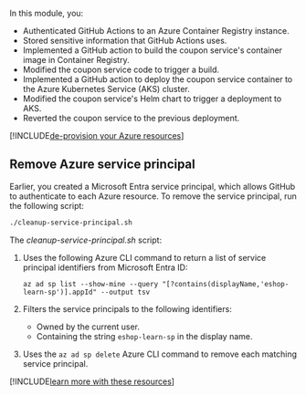 In this module, you:

- Authenticated GitHub Actions to an Azure Container Registry instance.
- Stored sensitive information that GitHub Actions uses.
- Implemented a GitHub action to build the coupon service's container image in Container Registry.
- Modified the coupon service code to trigger a build.
- Implemented a GitHub action to deploy the coupon service container to the Azure Kubernetes Service (AKS) cluster.
- Modified the coupon service's Helm chart to trigger a deployment to AKS.
- Reverted the coupon service to the previous deployment.

[!INCLUDE[de-provision your Azure resources](../../includes/microservices/remove-az-resources.md)]

## Remove Azure service principal

Earlier, you created a Microsoft Entra service principal, which allows GitHub to authenticate to each Azure resource. To remove the service principal, run the following script:

```bash
./cleanup-service-principal.sh
```

The *cleanup-service-principal.sh* script:

1. Uses the following Azure CLI command to return a list of service principal identifiers from Microsoft Entra ID:

   ```azurecli
   az ad sp list --show-mine --query "[?contains(displayName,'eshop-learn-sp')].appId" --output tsv
   ```

1. Filters the service principals to the following identifiers:

   - Owned by the current user.
   - Containing the string `eshop-learn-sp` in the display name.
   
1. Uses the `az ad sp delete` Azure CLI command to remove each matching service principal.

[!INCLUDE[learn more with these resources](../../includes/microservices/learn-more.md)]
